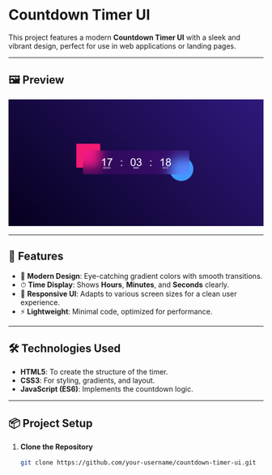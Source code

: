# Countdown Timer UI

This project features a modern **Countdown Timer UI** with a sleek and vibrant design, perfect for use in web applications or landing pages.

---

## 🖼 **Preview**

![Countdown Timer](./Screenshot.png)

---

## 🚀 **Features**

- 🎨 **Modern Design**: Eye-catching gradient colors with smooth transitions.
- ⏱ **Time Display**: Shows **Hours**, **Minutes**, and **Seconds** clearly.
- 📱 **Responsive UI**: Adapts to various screen sizes for a clean user experience.
- ⚡ **Lightweight**: Minimal code, optimized for performance.

---

## 🛠 **Technologies Used**

- **HTML5**: To create the structure of the timer.
- **CSS3**: For styling, gradients, and layout.
- **JavaScript (ES6)**: Implements the countdown logic.

---

## 📦 **Project Setup**

1. **Clone the Repository**  
   ```bash
   git clone https://github.com/your-username/countdown-timer-ui.git
